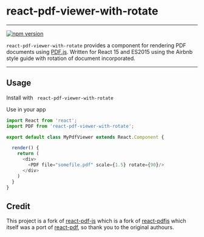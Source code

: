 # react-pdf-viewer-with-rotate
---
[![npm version]()](https://www.npmjs.com/package/react-pdf-viewer-with-rotate)

`react-pdf-viewer-with-rotate` provides a component for rendering PDF documents using [PDF.js](http://mozilla.github.io/pdf.js/). Written for React 15 and ES2015 using the Airbnb style guide with rotation of document incorporated.

---

Usage
-----

Install with ` react-pdf-viewer-with-rotate`

Use in your app

```js
import React from 'react';
import PDF from 'react-pdf-viewer-with-rotate';

export default class MyPdfViewer extends React.Component {

  render() {
    return (
      <div>
        <PDF file="somefile.pdf" scale={1.5} rotate={90}/>
      </div>
    )
  }
}
```


## Credit

This project is a fork of [react-pdf-js](https://github.com/mikecousins/react-pdf-js) which is a fork of [react-pdfjs](https://github.com/erikras/react-pdfjs) which itself was a port of [react-pdf](https://github.com/nnarhinen/react-pdf), so thank you to
the original authours.
